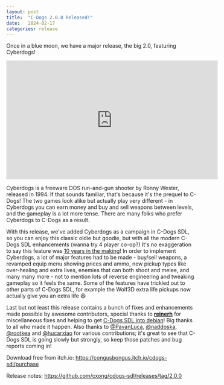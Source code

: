 ```yaml
---
layout: post
title:  "C-Dogs 2.0.0 Released!"
date:   2024-02-17
categories: release
---
```


Once in a blue moon, we have a major release, the big 2.0, featuring Cyberdogs!

<iframe width="560" height="315" src="https://www.youtube.com/embed/RQCwcDWJZ5c?si=n3-1YZc1riDKtCSZ" title="YouTube video player" frameborder="0" allow="accelerometer; autoplay; clipboard-write; encrypted-media; gyroscope; picture-in-picture; web-share" allowfullscreen></iframe>

Cyberdogs is a freeware DOS run-and-gun shooter by Ronny Wester, released in 1994. If that sounds familiar, that's because it's the prequel to C-Dogs! The two games look alike but actually play very different - in Cyberdogs you can earn money and buy and sell weapons between levels, and the gameplay is a lot more tense. There are many folks who prefer Cyberdogs to C-Dogs as a result.

With this release, we've added Cyberdogs as a campaign in C-Dogs SDL, so you can enjoy this classic oldie but goodie, but with all the modern C-Dogs SDL enhancements (wanna try 4 player co-op?) It's no exaggeration to say this feature was [10 years in the making](https://github.com/cxong/cdogs-sdl/issues/71)! In order to implement Cyberdogs, a lot of major features had to be made - buy/sell weapons, a revamped equip menu showing prices and ammo, new pickup types like over-healing and extra lives, enemies that can both shoot and melee, and many many more - not to mention lots of reverse engineering and tweaking gameplay so it feels the same. Some of the features have trickled out to other parts of C-Dogs SDL, for example the Wolf3D extra life pickups now actually give you an extra life 😆

Last but not least this release contains a bunch of fixes and enhancements made possible by awesome contributors, special thanks to [**reinerh**](https://github.com/reinerh) for miscellaneous fixes and helping to get [C-Dogs SDL into debian](https://packages.debian.org/sid/cdogs-sdl)! Big thanks to all who made it happen. Also thanks to [@PavanLuca](https://github.com/PavanLuca), [@naddoska](https://github.com/naddoska), [@rootkea](https://github.com/rootkea) and [@hucarxiao](https://github.com/hucarxiao) for various contributions; it's great to see that C-Dogs SDL is going slowly but strongly, so keep those patches and bug reports coming in!

Download free from itch.io: <https://congusbongus.itch.io/cdogs-sdl/purchase>

Release notes: <https://github.com/cxong/cdogs-sdl/releases/tag/2.0.0>
